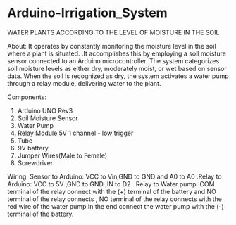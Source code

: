 # Arduino-Irrigation_System
 WATER PLANTS ACCORDING TO THE LEVEL OF MOISTURE IN THE SOIL

About:
It operates by constantly monitoring the moisture level in the soil where a plant is situated. .It accomplishes this by employing a soil moisture sensor connected to an Arduino microcontroller. The system categorizes soil moisture levels as either dry, moderately moist, or wet based on sensor data. When the soil is recognized as dry, the system activates a water pump through a relay module, delivering water to the plant.

 Components:
 1. Arduino UNO Rev3
 2. Soil Moisture Sensor
 3. Water Pump
 4. Relay Module 5V 1 channel - low trigger
 5. Tube
 6. 9V battery
 7. Jumper Wires(Male to Female)
 8. Screwdriver

 Wiring:
Sensor to Arduino: VCC to Vin,GND to GND and A0 to A0 .Relay to Arduino: VCC to 5V ,GND to GND ,IN to D2 . Relay to Water pump: COM terminal of the relay connect with the (+) terminal of the battery and NO terminal of the relay connects  , NO terminal of the relay connects with the red wire of the water pump.In the end connect the water pump with the (-) terminal of the battery.
 
